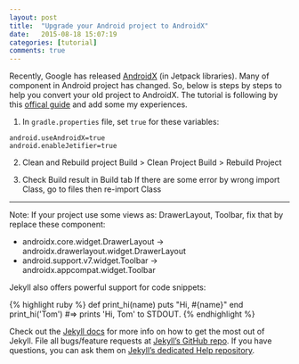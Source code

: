 ```yaml
---
layout: post
title:  "Upgrade your Android project to AndroidX"
date:   2015-08-18 15:07:19
categories: [tutorial]
comments: true
---
```

Recently, Google has released [AndroidX](https://developer.android.com/jetpack/androidx) (in Jetpack libraries). Many of component in Android project has changed. So, below is steps by steps to help you convert your old project to AndroidX.
The tutorial is following by this [offical guide](https://developer.android.com/jetpack/androidx/migrate) and add some my experiences.

1. In `gradle.properties` file, set `true` for these variables:
```
android.useAndroidX=true
android.enableJetifier=true
```

2. Clean and Rebuild project
Build > Clean Project
Build > Rebuild Project

3. Check Build result in Build tab
If there are some error by wrong import Class, go to files then re-import Class

---

Note: If your project use some views as: DrawerLayout, Toolbar, fix that by replace these component:
- androidx.core.widget.DrawerLayout -> androidx.drawerlayout.widget.DrawerLayout
- android.support.v7.widget.Toolbar -> androidx.appcompat.widget.Toolbar


<!--more-->

Jekyll also offers powerful support for code snippets:

{% highlight ruby %}
def print_hi(name)
  puts "Hi, #{name}"
end
print_hi('Tom')
#=> prints 'Hi, Tom' to STDOUT.
{% endhighlight %}

Check out the [Jekyll docs][jekyll] for more info on how to get the most out of Jekyll. File all bugs/feature requests at [Jekyll’s GitHub repo][jekyll-gh]. If you have questions, you can ask them on [Jekyll’s dedicated Help repository][jekyll-help].

[jekyll]:      http://jekyllrb.com
[jekyll-gh]:   https://github.com/jekyll/jekyll
[jekyll-help]: https://github.com/jekyll/jekyll-help

